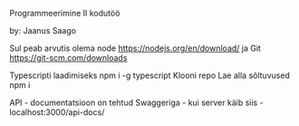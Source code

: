 Programmeerimine II kodutöö

by: Jaanus Saago

Sul peab arvutis olema node https://nodejs.org/en/download/ ja Git https://git-scm.com/downloads

Typescripti laadimiseks npm i -g typescript
Klooni repo
Lae alla sõltuvused npm i

API - documentatsioon on tehtud Swaggeriga - kui server käib siis - localhost:3000/api-docs/
